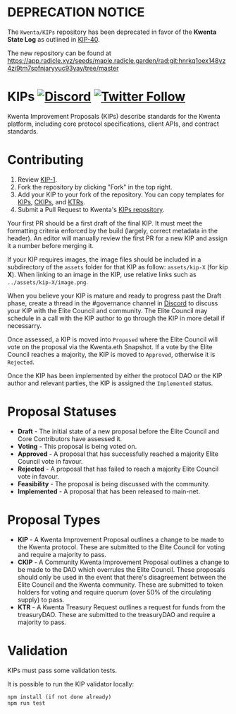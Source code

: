 # DEPRECATION NOTICE
The `Kwenta/KIPs` repository has been deprecated in favor of the **Kwenta State Log** as outlined in [KIP-40](content/kips/kip-40.md).

The new repository can be found at https://app.radicle.xyz/seeds/maple.radicle.garden/rad:git:hnrkq1oex148yz4zi9tm7spfnjaryyuc93yay/tree/master


# KIPs [![Discord](https://img.shields.io/discord/413890591840272394.svg?color=768AD4&label=discord&logo=https%3A%2F%2Fdiscordapp.com%2Fassets%2F8c9701b98ad4372b58f13fd9f65f966e.svg)](https://discord.gg/t7J2qAyeRT) [![Twitter Follow](https://img.shields.io/twitter/follow/kwenta_io?style=social)](https://twitter.com/kwenta_io)

Kwenta Improvement Proposals (KIPs) describe standards for the Kwenta platform, including core protocol specifications, client APIs, and contract standards.

# Contributing

1.  Review [KIP-1](kips/kip-1.md).
2.  Fork the repository by clicking "Fork" in the top right.
3.  Add your KIP to your fork of the repository. You can copy templates for [KIPs](kip-x.md), [CKIPs](kip-x.md), and [KTRs](kip-x.md).
4.  Submit a Pull Request to Kwenta's [KIPs repository](https://github.com/kwenta/KIPs).

Your first PR should be a first draft of the final KIP. It must meet the formatting criteria enforced by the build (largely, correct metadata in the header). An editor will manually review the first PR for a new KIP and assign it a number before merging it.

If your KIP requires images, the image files should be included in a subdirectory of the `assets` folder for that KIP as follow: `assets/kip-X` (for kip **X**). When linking to an image in the KIP, use relative links such as `../assets/kip-X/image.png`.

When you believe your KIP is mature and ready to progress past the Draft phase, create a thread in the #governance channel in [Discord](https://discord.gg/Y32dAVMMwF) to discuss your KIP with the Elite Council and community. The Elite Council may schedule in a call with the KIP author to go through the KIP in more detail if necessarry.

Once assessed, a KIP is moved into `Proposed` where the Elite Council will vote on the proposal via the Kwenta.eth Snapshot. If a vote by the Elite Council reaches a majority, the KIP is moved to `Approved`, otherwise it is `Rejected`.

Once the KIP has been implemented by either the protocol DAO or the KIP author and relevant parties, the KIP is assigned the `Implemented` status.

# Proposal Statuses

- **Draft** - The initial state of a new proposal before the Elite Council and Core Contributors have assessed it.
- **Voting** - This proposal is being voted on.
- **Approved** - A proposal that has successfully reached a majority Elite Council vote in favour.
- **Rejected** - A proposal that has failed to reach a majority Elite Council vote in favour.
- **Feasibility** - The proposal is being discussed with the community.
- **Implemented** - A proposal that has been released to main-net.


# Proposal Types

- **KIP** - A Kwenta Improvement Proposal outlines a change to be made to the Kwenta protocol. These are submitted to the Elite Council for voting and require a majority to pass.
- **CKIP** - A Community Kwenta Improvement Proposal outlines a change to be made to the DAO which overrules the Elite Council. These proposals should only be used in the event that there's disagreement between the Elite Council and the Kwenta community. These are submitted to token holders for voting and require quorum (over 50% of the circulating supply) to pass.
- **KTR** - A Kwenta Treasury Request outlines a request for funds from the treasuryDAO. These are submitted to the treasuryDAO and require a majority to pass.

# Validation

KIPs must pass some validation tests.

It is possible to run the KIP validator locally:

```
npm install (if not done already)
npm run test
```

